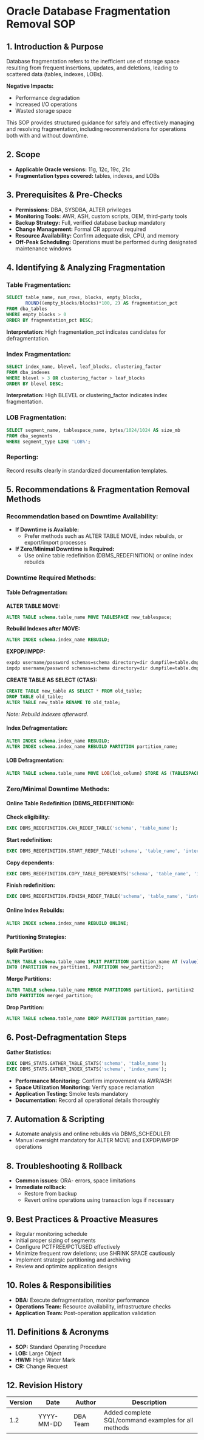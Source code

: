 # Oracle Database Fragmentation Removal SOP

## 1. Introduction & Purpose

Database fragmentation refers to the inefficient use of storage space resulting from frequent insertions, updates, and deletions, leading to scattered data (tables, indexes, LOBs).

**Negative Impacts:**
- Performance degradation
- Increased I/O operations
- Wasted storage space

This SOP provides structured guidance for safely and effectively managing and resolving fragmentation, including recommendations for operations both with and without downtime.

## 2. Scope
- **Applicable Oracle versions:** 11g, 12c, 19c, 21c
- **Fragmentation types covered:** tables, indexes, and LOBs

## 3. Prerequisites & Pre-Checks
- **Permissions:** DBA, SYSDBA, ALTER privileges
- **Monitoring Tools:** AWR, ASH, custom scripts, OEM, third-party tools
- **Backup Strategy:** Full, verified database backup mandatory
- **Change Management:** Formal CR approval required
- **Resource Availability:** Confirm adequate disk, CPU, and memory
- **Off-Peak Scheduling:** Operations must be performed during designated maintenance windows

## 4. Identifying & Analyzing Fragmentation

### Table Fragmentation:

```sql
SELECT table_name, num_rows, blocks, empty_blocks,
       ROUND((empty_blocks/blocks)*100, 2) AS fragmentation_pct
FROM dba_tables 
WHERE empty_blocks > 0 
ORDER BY fragmentation_pct DESC;
```

**Interpretation:** High fragmentation_pct indicates candidates for defragmentation.

### Index Fragmentation:

```sql
SELECT index_name, blevel, leaf_blocks, clustering_factor
FROM dba_indexes 
WHERE blevel > 3 OR clustering_factor > leaf_blocks 
ORDER BY blevel DESC;
```

**Interpretation:** High BLEVEL or clustering_factor indicates index fragmentation.

### LOB Fragmentation:

```sql
SELECT segment_name, tablespace_name, bytes/1024/1024 AS size_mb
FROM dba_segments 
WHERE segment_type LIKE 'LOB%';
```

### Reporting:

Record results clearly in standardized documentation templates.

## 5. Recommendations & Fragmentation Removal Methods

### Recommendation based on Downtime Availability:

- **If Downtime is Available:**
  - Prefer methods such as ALTER TABLE MOVE, index rebuilds, or export/import processes
- **If Zero/Minimal Downtime is Required:**
  - Use online table redefinition (DBMS_REDEFINITION) or online index rebuilds

### Downtime Required Methods:

#### Table Defragmentation:

**ALTER TABLE MOVE:**
```sql
ALTER TABLE schema.table_name MOVE TABLESPACE new_tablespace;
```

**Rebuild Indexes after MOVE:**
```sql
ALTER INDEX schema.index_name REBUILD;
```

**EXPDP/IMPDP:**
```bash
expdp username/password schemas=schema directory=dir dumpfile=table.dmp logfile=expdp.log
impdp username/password schemas=schema directory=dir dumpfile=table.dmp logfile=impdp.log
```

**CREATE TABLE AS SELECT (CTAS):**
```sql
CREATE TABLE new_table AS SELECT * FROM old_table;
DROP TABLE old_table;
ALTER TABLE new_table RENAME TO old_table;
```
*Note: Rebuild indexes afterward.*

#### Index Defragmentation:

```sql
ALTER INDEX schema.index_name REBUILD;
ALTER INDEX schema.index_name REBUILD PARTITION partition_name;
```

#### LOB Defragmentation:

```sql
ALTER TABLE schema.table_name MOVE LOB(lob_column) STORE AS (TABLESPACE lob_tablespace);
```

### Zero/Minimal Downtime Methods:

#### Online Table Redefinition (DBMS_REDEFINITION):

**Check eligibility:**
```sql
EXEC DBMS_REDEFINITION.CAN_REDEF_TABLE('schema', 'table_name');
```

**Start redefinition:**
```sql
EXEC DBMS_REDEFINITION.START_REDEF_TABLE('schema', 'table_name', 'interim_table');
```

**Copy dependents:**
```sql
EXEC DBMS_REDEFINITION.COPY_TABLE_DEPENDENTS('schema', 'table_name', 'interim_table');
```

**Finish redefinition:**
```sql
EXEC DBMS_REDEFINITION.FINISH_REDEF_TABLE('schema', 'table_name', 'interim_table');
```

#### Online Index Rebuilds:

```sql
ALTER INDEX schema.index_name REBUILD ONLINE;
```

#### Partitioning Strategies:

**Split Partition:**
```sql
ALTER TABLE schema.table_name SPLIT PARTITION partition_name AT (value) 
INTO (PARTITION new_partition1, PARTITION new_partition2);
```

**Merge Partitions:**
```sql
ALTER TABLE schema.table_name MERGE PARTITIONS partition1, partition2 
INTO PARTITION merged_partition;
```

**Drop Partition:**
```sql
ALTER TABLE schema.table_name DROP PARTITION partition_name;
```

## 6. Post-Defragmentation Steps

**Gather Statistics:**
```sql
EXEC DBMS_STATS.GATHER_TABLE_STATS('schema', 'table_name');
EXEC DBMS_STATS.GATHER_INDEX_STATS('schema', 'index_name');
```

- **Performance Monitoring:** Confirm improvement via AWR/ASH
- **Space Utilization Monitoring:** Verify space reclamation
- **Application Testing:** Smoke tests mandatory
- **Documentation:** Record all operational details thoroughly

## 7. Automation & Scripting
- Automate analysis and online rebuilds via DBMS_SCHEDULER
- Manual oversight mandatory for ALTER MOVE and EXPDP/IMPDP operations

## 8. Troubleshooting & Rollback
- **Common issues:** ORA- errors, space limitations
- **Immediate rollback:**
  - Restore from backup
  - Revert online operations using transaction logs if necessary

## 9. Best Practices & Proactive Measures
- Regular monitoring schedule
- Initial proper sizing of segments
- Configure PCTFREE/PCTUSED effectively
- Minimize frequent row deletions; use SHRINK SPACE cautiously
- Implement strategic partitioning and archiving
- Review and optimize application designs

## 10. Roles & Responsibilities
- **DBA:** Execute defragmentation, monitor performance
- **Operations Team:** Resource availability, infrastructure checks
- **Application Team:** Post-operation application validation

## 11. Definitions & Acronyms
- **SOP:** Standard Operating Procedure
- **LOB:** Large Object
- **HWM:** High Water Mark
- **CR:** Change Request

## 12. Revision History

| Version | Date       | Author   | Description                                    |
|---------|------------|----------|------------------------------------------------|
| 1.2     | YYYY-MM-DD | DBA Team | Added complete SQL/command examples for all methods |
